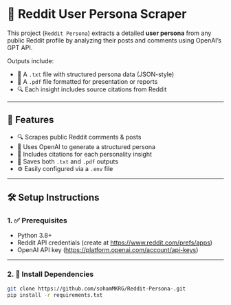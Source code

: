 # 🧠 Reddit User Persona Scraper

This project (`Reddit Persona`) extracts a detailed **user persona** from any public Reddit profile by analyzing their posts and comments using OpenAI’s GPT API.

Outputs include:
- 📄 A `.txt` file with structured persona data (JSON-style)
- 🧾 A `.pdf` file formatted for presentation or reports
- 🔍 Each insight includes source citations from Reddit

---

## 🚀 Features

- 🔍 Scrapes public Reddit comments & posts
- 🧠 Uses OpenAI to generate a structured persona
- 📌 Includes citations for each personality insight
- 📄 Saves both `.txt` and `.pdf` outputs
- ⚙️ Easily configured via a `.env` file

---

## 🛠️ Setup Instructions

### 1. ✅ Prerequisites

- Python 3.8+
- Reddit API credentials (create at https://www.reddit.com/prefs/apps)
- OpenAI API key (https://platform.openai.com/account/api-keys)

---

### 2. 🔧 Install Dependencies

```bash
git clone https://github.com/sohamMKRG/Reddit-Persona-.git
pip install -r requirements.txt
